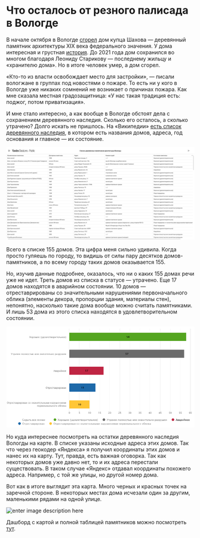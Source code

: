# Что осталось от резного палисада в Вологде

В начале октября в Вологде [сгорел](https://newsvo.ru/news/138562) дом купца Шахова — деревянный памятник архитектуры XIX века федерального значения. У дома интересная и грустная [история](https://www.severreal.org/a/kak-ischezaet-derevyannaya-vologda-i-kto-ee-hranit/31523007.html). До 2021 года дом сохранился во многом благодаря Леониду Старикову — последнему жильцу и «хранителю дома». Но в итоге человек умер, а дом сгорел.

«Кто-то из власти освобождает место для застройки», — писали вологжане в группах под новостями о пожаре. То есть ни у кого в Вологде уже никаких сомнений не возникает о причинах пожара. Как мне сказала местная градозащитница: «У нас такая традиция есть: поджог, потом приватизация».

И мне стало интересно, а как вообще в Вологде обстоят дела с сохранением деревянного наследия. Сколько его осталось, а сколько утрачено? Долго искать не пришлось. На «Википедии» [есть список деревянного наследия](https://ru.wikipedia.org/wiki/%D0%A1%D0%BF%D0%B8%D1%81%D0%BE%D0%BA_%D0%B4%D0%B5%D1%80%D0%B5%D0%B2%D1%8F%D0%BD%D0%BD%D1%8B%D1%85_%D0%BF%D0%B0%D0%BC%D1%8F%D1%82%D0%BD%D0%B8%D0%BA%D0%BE%D0%B2_%D0%B0%D1%80%D1%85%D0%B8%D1%82%D0%B5%D0%BA%D1%82%D1%83%D1%80%D1%8B_%D0%92%D0%BE%D0%BB%D0%BE%D0%B3%D0%B4%D1%8B), в котором есть названия домов, адреса, год основания и главное — их состояние.

![enter image description here](https://github.com/kkruglik/vologda_historical_legasy/blob/main/Screenshot%202022-02-15%20at%2016-14-20%20%D0%A1%D0%BF%D0%B8%D1%81%D0%BE%D0%BA%20%D0%B4%D0%B5%D1%80%D0%B5%D0%B2%D1%8F%D0%BD%D0%BD%D1%8B%D1%85%20%D0%BF%D0%B0%D0%BC%D1%8F%D1%82%D0%BD%D0%B8%D0%BA%D0%BE%D0%B2%20%D0%B0%D1%80%D1%85%D0%B8%D1%82%D0%B5%D0%BA%D1%82%D1%83%D1%80%D1%8B%20%D0%92%D0%BE%D0%BB%D0%BE%D0%B3%D0%B4%D1%8B.png)

Всего в списке 155 домов. Эта цифра меня сильно удивила. Когда просто гуляешь по городу, то видишь от силы пару десятков домов-памятников, а по всему городу таких домов оказывается 155.

Но, изучив данные подробнее, оказалось, что ни о каких 155 домах речи уже не идет. Треть домов из списка в статусе — утрачено. Еще 17 домов находятся в аварийном состоянии. 10 домов — отреставрированы со значительными нарушениями первоначального облика (элементы декора, пропорции здания, материалы стен), непонятно, насколько такие дома вообще можно считать памятниками. И лишь 53 дома из этого списка находятся в удовлетворительном состоянии.

![enter image description here](https://github.com/kkruglik/vologda_historical_legasy/blob/main/Screenshot%202022-02-15%20at%2016-15-25%20%D0%A1%D0%BE%D1%81%D1%82%D0%BE%D1%8F%D0%BD%D0%B8%D0%B5%20%D0%B4%D0%B5%D1%80%D0%B5%D0%B2%D1%8F%D0%BD%D0%BD%D1%8B%D1%85%20%D0%BF%D0%B0%D0%BC%D1%8F%D1%82%D0%BD%D0%B8%D0%BA%D0%BE%D0%B2%20%D0%B0%D1%80%D1%85%D0%B8%D1%82%D0%B5%D0%BA%D1%82%D1%83%D1%80%D1%8B%20%D0%B2%20%D0%92%D0%BE%D0%BB%D0%BE%D0%B3%D0%B4%D0%B5.png)

Но куда интереснее посмотреть на остатки деревянного наследия Вологды на карте. В списке указаны исходные адреса этих домов. Так что через геокодер «Яндекса» я получил координаты этих домов и нанес их на карту. Тут, правда, есть важная оговорка. Так как некоторых домов уже давно нет, то и их адреса перестали существовать. В таком случае «Яндекс» отдавал координаты похожего адреса. Например, с той же улицы, но другой номер дома.

Вот как в итоге выглядит эта карта. Много черных и красных точек на заречной стороне. В некоторых местах дома исчезали один за другим, маленькими рядами на одной улице.

![enter image description here](https://sun9-76.userapi.com/impg/dMS2bWYkAyQFLzvFB7UDav1e5dA4J-fkeFV5rQ/WNa9T3LnEIM.jpg?size=807x474&quality=96&sign=3c6dfb8713663fac15aed1881eff0d26&type=album)

Дашборд с картой и полной таблицей памятников можно посмотреть [тут](https://datalens.yandex/vb3ws9h3q32ko).
